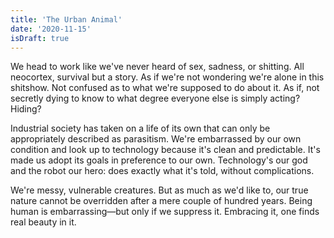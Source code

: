 ```yaml
---
title: 'The Urban Animal'
date: '2020-11-15'
isDraft: true
---
```


We head to work like we've never heard of sex, sadness, or shitting. All neocortex, survival but a story. As if we're not wondering we're alone in this shitshow. Not confused as to what we're supposed to do about it. As if, not secretly dying to know to what degree everyone else is simply acting? Hiding?

Industrial society has taken on a life of its own that can only be appropriately described as parasitism. We're embarrassed by our own condition and look up to technology because it's clean and predictable. It's made us adopt its goals in preference to our own. Technology's our god and the robot our hero: does exactly what it's told, without complications.

We're messy, vulnerable creatures. But as much as we'd like to, our true nature cannot be overridden after a mere couple of hundred years. Being human is embarrassing—but only if we suppress it. Embracing it, one finds real beauty in it.
